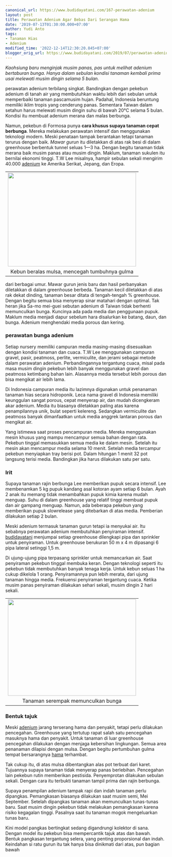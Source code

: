 ```yaml
---
canonical_url: https://www.budidayatani.com/167-perawatan-adenium
layout: post
title: Perawatan Adenium Agar Bebas Dari Serangan Hama
date: '2019-07-13T01:30:00.000+07:00'
author: Yudi Anto
tags:
- Tanaman Hias
- Adenium
modified_time: '2022-12-14T12:30:20.845+07:00'
blogger_orig_url: https://www.budidayatani.com/2019/07/perawatan-adenium-agar-bebas-dari.html
---
```


<p><i>Kaohsiung baru menginjak musim panas, pas untuk melihat adenium bertaburan bunga. Hanya dalam sebulan kondisi tanaman kembali prima usai melewati musim dingin selama 5 bulan.</i></p><p>perawatan adenium terbilang singkat. Bandingkan dengan pekebun adenium di tanah air yang membutuhkan waktu lebih dari sebulan untuk memperbaiki tanaman pascamusim hujan. Padahal, Indonesia beruntung memiliki iklim tropis yang cenderung panas. Sementara Taiwan dalam setahun harus melewati musim dingin suhu di bawah 20°C selama 5 bulan. Kondisi itu membuat adenium merana dan malas berbunga.</p><p>Namun, pekebun di Formosa punya <strong>cara khusus supaya tanaman cepat berbunga</strong>. Mereka melakukan perawatan intensif dan menggunakan teknologi modern. Meski penataan tampak berantakan tetapi tanaman terurus dengan baik. <i>Mawar gurun</i> itu diletakkan di atas rak besi di dalam greenhouse berbentuk tunnel seluas 1—3 ha. Dengan begitu tanaman tidak merana baik musim panas atau musim dingin. Maklum, tanaman sukulen itu bernilai ekonomi tinggi. T.W Lee misalnya, hampir sebulan sekali mengirim 40.000 <a href="https://garden.org/plants/view/79717/Desert-Rose-Adenium-obesum/" rel="nofollow">adenium</a> ke Amerika Serikat, Jepang, dan Eropa.</p><table style="margin-left: auto; margin-right: auto; text-align: center;" cellspacing="0" cellpadding="0" align="center"><tbody><tr><td style="text-align: center;"><a style="margin-left: auto; margin-right: auto;" href="https://i1.wp.com/1.bp.blogspot.com/-4jj5-Y6tasc/XSjQXqqPEQI/AAAAAAAAC5o/yTq-cQ_UOvIZJfr49ujse9kuHi9RJwdpACLcBGAs/s1600/bunga_800x589.jpg?ssl=1"><img loading="lazy" src="https://i2.wp.com/1.bp.blogspot.com/-4jj5-Y6tasc/XSjQXqqPEQI/AAAAAAAAC5o/yTq-cQ_UOvIZJfr49ujse9kuHi9RJwdpACLcBGAs/s400/bunga_800x589.jpg?resize=400%2C293&amp;ssl=1" width="400" height="293" border="0" data-original-height="589" data-original-width="800" data-recalc-dims="1" /></a></td></tr><tr><td style="text-align: center;">Kebun beralas mulsa, mencegah tumbuhnya gulma</td></tr></tbody></table><p>dari berbagai umur. Mawar gurun jenis baru dan hasil perbanyakan diletakkan di dalam greenhouse berbeda. Tanaman kecil diletakkan di atas rak dekat dinding, tanaman besar ditata di tengah-tengah % greenhouse. Dengan begitu semua bisa menyerap sinar matahari dengan optimal. Tak heran jika Sa-mo mei-guei sebutan adenium di Taiwan tidak berhenti memunculkan bunga. Kuncinya ada pada media dan penggunaan pupuk. Maklum media menjadi dapur sebelum hara disalurkan ke batang, daun, dan bunga. Adenium menghendaki media porous dan kering.</p><h3>perawatan bunga adenium</h3><p>Setiap nursery memiliki campuran media masing-masing disesuaikan dengan kondisi tanaman dan cuaca. T.W Lee menggunakan campuran gravel, pasir, peatmoss, perlite, vermiculite, dan jerami sebagai metode dalam perawatan adenium. Perbandingannya tergantung cuaca, misal pada masa musim dingin pekebun lebih banyak menggunakan gravel dan peatmoss ketimbang bahan lain. Alasannya media tersebut lebih porous dan bisa mengikat air lebih lama.</p><p>Di Indonesia campuran media itu lazimnya digunakan untuk penanaman tanaman hias secara hidroponik. Leca nama gravel di Indonesia memiliki keunggulan sangat porous, cepat menyerap air, dan mudah dicengkeram akar adenium. Media itu biasanya diletakkan paling atas karena penampilannya unik, bulat seperti kelereng. Sedangkan vermiculite dan peatmoss banyak dimanfaatkan untuk media anggrek lantaran porous dan mengikat air.</p><p>Yang istimewa saat proses pencampuran media. Mereka menggunakan mesin khusus yang mampu mencampur semua bahan dengan rata. Pekebun tinggal memasukkan semua media ke dalam mesin. Setelah itu mesin akan mencampur media selama 10 menit. Setelah media tercampur pekebun menyiapkan tray berisi pot. Dalam hitungan 1 menit 32 pot langsung terisi media. Bandingkan jika harus dilakukan satu per satu.</p><h3>Irit</h3><p>Supaya tanaman rajin berbunga Lee memberikan pupuk secara intensif. Lee membenamkan 5 kg pupuk kandang asal kotoran ayam setiap 6 bulan. Ayah 2 anak itu memang tidak menambahkan pupuk kimia karena mudah menguap. Suhu di dalam greenhouse yang relatif tinggi membuat pupuk dan air gampang menguap. Namun, ada beberapa pekebun yang memberikan pupuk slowrelease yang ditebarkan di atas media. Pemberian dilakukan setiap 2 bulan.</p><p>Meski adenium termasuk tanaman gurun tetapi ia menyukai air. Itu sebabnya perawatan adenium membutuhkan penyiraman intensif. <a href="https://www.budidayatani.com/">budidayatani</a> menjumpai setiap greenhouse dilengkapi pipa dan sprinkler untuk penyiraman. Untuk greenhouse berukuran 50 m x 4 m dipasangi 6 pipa lateral setinggi 1,5 m.</p><p>Di ujung-ujung pipa terpasang sprinkler untuk memancarkan air. Saat penyiraman pekebun tinggal membuka keran. Dengan teknologi seperti itu pekebun tidak membutuhkan banyak tenaga kerja. Untuk kebun seluas 1 ha cukup dikelola 1 orang. Penyiramannya pun lebih merata, dari ujung tanaman hingga media. Frekuensi penyiraman tergantung cuaca. Ketika musim panas penyiraman dilakukan sehari sekali, musim dingin 2 hari sekali.</p><table style="margin-left: auto; margin-right: auto; text-align: center;" cellspacing="0" cellpadding="0" align="center"><tbody><tr><td style="text-align: center;"><a style="margin-left: auto; margin-right: auto;" href="https://i1.wp.com/1.bp.blogspot.com/-4WdjPeyYhzY/XSjStYNG--I/AAAAAAAAC50/_N96Rz6kEkkpG4tT8Asq-2X0i5xVE2rZgCLcBGAs/s1600/bunga_796x600.jpg?ssl=1"><img loading="lazy" src="https://i2.wp.com/1.bp.blogspot.com/-4WdjPeyYhzY/XSjStYNG--I/AAAAAAAAC50/_N96Rz6kEkkpG4tT8Asq-2X0i5xVE2rZgCLcBGAs/s400/bunga_796x600.jpg?resize=400%2C301&amp;ssl=1" width="400" height="301" border="0" data-original-height="600" data-original-width="796" data-recalc-dims="1" /></a></td></tr><tr><td style="text-align: center;">Tanaman serempak memunculkan bunga</td></tr></tbody></table><h3>Bentuk tajuk</h3><p>Meski <a href="https://www.budidayatani.com/search/label/Adenium">adenium</a> jarang terserang hama dan penyakit, tetapi perlu dilakukan pencegahan. Greenhouse yang tertutup rapat salah satu pencegahan masuknya hama dan penyakit. Untuk tanaman di luar greenhouse pencegahan dilakukan dengan menjaga kebersihan lingkungan. Semua area penanaman dilapisi dengan mulsa. Dengan begitu pertumbuhan gulma tempat bersarangnya <a href="https://www.budidayatani.com/search/label/hama">hama</a> terhambat.</p><p>Tak cukup itu, di atas mulsa dibentangkan alas pot terbuat dari karet. Tujuannya supaya tanaman tidak menyerap panas berlebihan. Pencegahan lain pekebun rutin memberikan pestisida. Penyemprotan dilakukan sebulan sekali. Dengan cara itu terbukti tanaman tampil prima dan rajin berbunga.</p><p>Supaya penampilan adenium tampak rapi dan indah tanaman perlu dipangkas. Pemangkasan biasanya dilakukan saat musim semi, Mei  September. Setelah dipangkas tanaman akan memunculkan tunas-tunas baru. Saat musim dingin pekebun tidak melakukan pemangkasan karena risiko kegagalan tinggi. Pasalnya saat itu tanaman mogok mengeluarkan tunas baru.</p><p>Kini model pangkas bertingkat sedang digandrungi kolektor di sana. Dengan model itu pekebun bisa mempercantik tajuk atas dan bawah. Bentuk pangkasan tergantung selera, yang penting proporsional dan indah. Keindahan si ratu gurun itu tak hanya bisa dinikmati dari atas, pun bagian bawah</p>